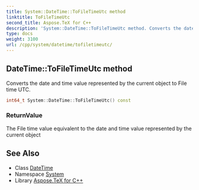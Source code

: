 ```yaml
---
title: System::DateTime::ToFileTimeUtc method
linktitle: ToFileTimeUtc
second_title: Aspose.TeX for C++
description: 'System::DateTime::ToFileTimeUtc method. Converts the date and time value represented by the current object to File time UTC in C++.'
type: docs
weight: 3100
url: /cpp/system/datetime/tofiletimeutc/
---
```

## DateTime::ToFileTimeUtc method


Converts the date and time value represented by the current object to File time UTC.

```cpp
int64_t System::DateTime::ToFileTimeUtc() const
```


### ReturnValue

The File time value equivalent to the date and time value represented by the current object

## See Also

* Class [DateTime](../)
* Namespace [System](../../)
* Library [Aspose.TeX for C++](../../../)

